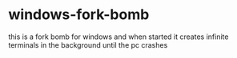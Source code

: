 # windows-fork-bomb
this is a fork bomb for windows and when started it creates infinite terminals in the background until the pc crashes
